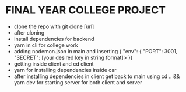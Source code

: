 # FINAL YEAR COLLEGE PROJECT

- clone the repo with git clone [url]
- after cloning
- install dependencies for backend
- yarn in cli for college work
- adding nodemon.json in main and inserting
  {
  "env": {
  "PORT": 3001,
  "SECRET": [your desired key in string format]>
  }}
- getting inside client and cd client
- yarn for installing dependencies inside car
- after installing dependencies in client get back to main using cd .. && yarn dev for starting server for both client and server
